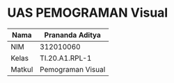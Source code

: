 # UAS PEMOGRAMAN Visual

| Nama   | Prananda Aditya   |
| ------ | ----------------- |
| NIM    | 312010060         |
| Kelas  | TI.20.A1.RPL-1    |
| Matkul | Pemograman Visual |
